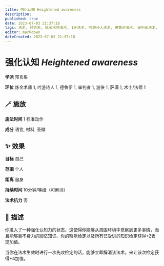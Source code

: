```yaml
---
title: 强化认知 Heightened awareness
description: 
published: true
date: 2023-07-03 21:37:18
tags: 法术, 预言系, 炼金术师法术, 1环法术, 吟游诗人法术, 德鲁伊法术, 审判者法术, 游侠法术, 萨满法术, 术士/法师法术
editor: markdown
dateCreated: 2023-07-03 21:37:18
---
```


# **强化认知** *Heightened awareness*

**学派** 预言系 

**环位** 炼金术师 1, 吟游诗人 1, 德鲁伊 1, 审判者 1, 游侠 1, 萨满 1, 术士/法师 1

## 🪄 施放

**施法时间** 1 标准动作

**成分** 语言, 材料, 圣徽

## ✨ 效果 

**目标** 自己 

**范围** 个人

**距离** 自身  

**持续时间** 10分钟/等级（可解消） 

**法术抗力** 否

## 📖 描述

你进入了一种强化认知力的状态，这使得你能够从周围环境中觉察到更多事情，而且能够毫不费力的回忆知识。你的察觉检定以及所有已受训的知识检定获得+2表现加值。

当你在法术生效时进行一次先攻检定的话，能够立即解消该法术，来让该次检定获得+4加值。
    